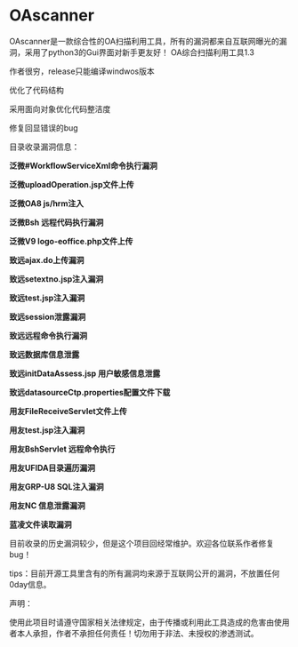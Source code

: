 # OAscanner
OAscanner是一款综合性的OA扫描利用工具，所有的漏洞都来自互联网曝光的漏洞，采用了python3的Gui界面对新手更友好！
OA综合扫描利用工具1.3

作者很穷，release只能编译windwos版本



优化了代码结构

采用面向对象优化代码整洁度

修复回显错误的bug



目录收录漏洞信息：



**泛微#WorkflowServiceXml命令执行漏洞**

**泛微uploadOperation.jsp文件上传**

**泛微OA8 js/hrm注入**

**泛微Bsh 远程代码执行漏洞**

**泛微V9 logo-eoffice.php文件上传**

**致远ajax.do上传漏洞**

**致远setextno.jsp注入漏洞**

**致远test.jsp注入漏洞**

**致远session泄露漏洞**

**致远远程命令执行漏洞**

**致远数据库信息泄露**

**致远initDataAssess.jsp 用户敏感信息泄露**

**致远datasourceCtp.properties配置文件下载**

**用友FileReceiveServlet文件上传**

**用友test.jsp注入漏洞**

**用友BshServlet 远程命令执行**

**用友UFIDA目录遍历漏洞**

**用友GRP-U8 SQL注入漏洞**

**用友NC 信息泄露漏洞**

**蓝凌文件读取漏洞**



目前收录的历史漏洞较少，但是这个项目回经常维护。欢迎各位联系作者修复bug！

tips：目前开源工具里含有的所有漏洞均来源于互联网公开的漏洞，不放置任何0day信息。

声明：

使用此项目时请遵守国家相关法律规定，由于传播或利用此工具造成的危害由使用者本人承担，作者不承担任何责任！切勿用于非法、未授权的渗透测试。
